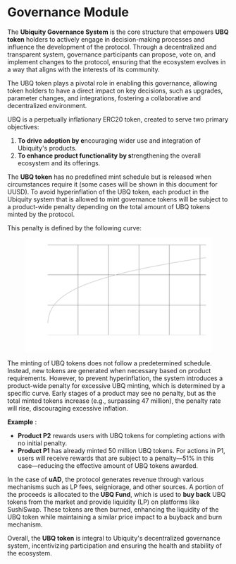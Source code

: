 # Governance Module



The **Ubiquity Governance System** is the core structure that empowers **UBQ token** holders to actively engage in decision-making processes and influence the development of the protocol. Through a decentralized and transparent system, governance participants can propose, vote on, and implement changes to the protocol, ensuring that the ecosystem evolves in a way that aligns with the interests of its community.&#x20;

The UBQ token plays a pivotal role in enabling this governance, allowing token holders to have a direct impact on key decisions, such as upgrades, parameter changes, and integrations, fostering a collaborative and decentralized environment.

UBQ is a perpetually inflationary ERC20 token, created to serve two primary objectives:

1. **To drive adoption by e**ncouraging wider use and integration of Ubiquity's products.
2. **To enhance product functionality by s**trengthening the overall ecosystem and its offerings.

The **UBQ token** has no predefined mint schedule but is released when circumstances require it (some cases will be shown in this document for UUSD). To avoid hyperinflation of the UBQ token, each product in the Ubiquity system that is allowed to mint governance tokens will be subject to a product-wide penalty depending on the total amount of UBQ tokens minted by the protocol.&#x20;

This penalty is defined by the following curve:

<figure><img src="../../.gitbook/assets/image (18).png" alt=""><figcaption></figcaption></figure>

The minting of UBQ tokens does not follow a predetermined schedule. Instead, new tokens are generated when necessary based on product requirements. However, to prevent hyperinflation, the system introduces a product-wide penalty for excessive UBQ minting, which is determined by a specific curve. Early stages of a product may see no penalty, but as the total minted tokens increase (e.g., surpassing 47 million), the penalty rate will rise, discouraging excessive inflation.

**Example** :

* **Product P2** rewards users with UBQ tokens for completing actions with no initial penalty.
* **Product P1** has already minted 50 million UBQ tokens. For actions in P1, users will receive rewards that are subject to a penalty—51% in this case—reducing the effective amount of UBQ tokens awarded.

In the case of **uAD**, the protocol generates revenue through various mechanisms such as LP fees, seigniorage, and other sources. A portion of the proceeds is allocated to the **UBQ Fund**, which is used to **buy back** UBQ tokens from the market and provide liquidity (LP) on platforms like SushiSwap. These tokens are then burned, enhancing the liquidity of the UBQ token while maintaining a similar price impact to a buyback and burn mechanism.

Overall, the **UBQ token** is integral to Ubiquity's decentralized governance system, incentivizing participation and ensuring the health and stability of the ecosystem.
